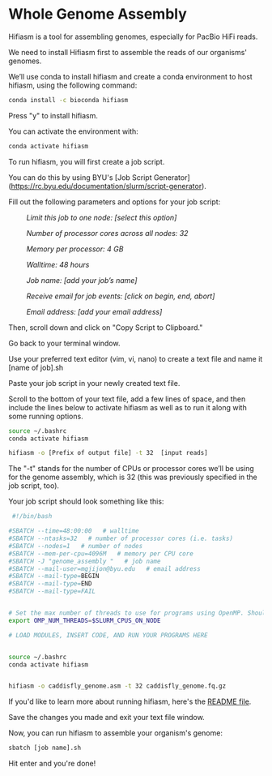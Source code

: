 # Whole Genome Assembly

Hifiasm is a tool for assembling genomes, especially for PacBio HiFi reads.

We need to install Hifiasm first to assemble the reads of our organisms' genomes.

We’ll use conda to install hifiasm and create a conda environment to host hifiasm, using the following command:   

```bash
conda install -c bioconda hifiasm
```
Press "y" to install hifiasm.  

You can activate the environment with: 

```bash
conda activate hifiasm
```

To run hifiasm, you will first create a job script. 

You can do this by using BYU's [Job Script Generator] (https://rc.byu.edu/documentation/slurm/script-generator). 


Fill out the following parameters and options for your job script:

&nbsp;&nbsp;&nbsp;&nbsp;&nbsp;&nbsp;&nbsp;&nbsp; *Limit this job to one node: [select this option]*

&nbsp;&nbsp;&nbsp;&nbsp;&nbsp;&nbsp;&nbsp;&nbsp; *Number of processor cores across all nodes: 32* 

&nbsp;&nbsp;&nbsp;&nbsp;&nbsp;&nbsp;&nbsp;&nbsp; *Memory per processor: 4 GB* 

&nbsp;&nbsp;&nbsp;&nbsp;&nbsp;&nbsp;&nbsp;&nbsp; *Walltime: 48 hours* 

&nbsp;&nbsp;&nbsp;&nbsp;&nbsp;&nbsp;&nbsp;&nbsp; *Job name: [add your job’s name]*

&nbsp;&nbsp;&nbsp;&nbsp;&nbsp;&nbsp;&nbsp;&nbsp; *Receive email for job events: [click on begin, end, abort]*

&nbsp;&nbsp;&nbsp;&nbsp;&nbsp;&nbsp;&nbsp;&nbsp; *Email address: [add your email address]*




Then, scroll down and click on "Copy Script to Clipboard."

Go back to your terminal window.

Use your preferred text editor (vim, vi, nano) to create a text file and name it [name of job].sh 

Paste your job script in your newly created text file.  

Scroll to the bottom of your text file, add a few lines of space, and then include the lines below to activate hifiasm as well as to run it along with some running options. 

```bash
source ~/.bashrc 
conda activate hifiasm

hifiasm -o [Prefix of output file] -t 32  [input reads]
```

 The "-t" stands for the number of CPUs or processor cores we’ll be using for the genome assembly, which is 32 (this was previously specified in the job script, too). 

 Your job script should look something like this: 

```bash
 #!/bin/bash

#SBATCH --time=48:00:00   # walltime
#SBATCH --ntasks=32   # number of processor cores (i.e. tasks)
#SBATCH --nodes=1   # number of nodes
#SBATCH --mem-per-cpu=4096M   # memory per CPU core
#SBATCH -J "genome_assembly "   # job name
#SBATCH --mail-user=mgjijon@byu.edu   # email address
#SBATCH --mail-type=BEGIN
#SBATCH --mail-type=END
#SBATCH --mail-type=FAIL


# Set the max number of threads to use for programs using OpenMP. Should be <= ppn. Does nothing if the program doesn't use OpenMP.
export OMP_NUM_THREADS=$SLURM_CPUS_ON_NODE

# LOAD MODULES, INSERT CODE, AND RUN YOUR PROGRAMS HERE


source ~/.bashrc 
conda activate hifiasm


hifiasm -o caddisfly_genome.asm -t 32 caddisfly_genome.fq.gz
```

 If you'd like to learn more about running hifiasm, here's the [README file](https://github.com/chhylp123/hifiasm).  

Save the changes you made and exit your text file window.  

Now, you can run hifiasm to assemble your organism's genome:  

```bash
sbatch [job name].sh
```
Hit enter and you're done!
